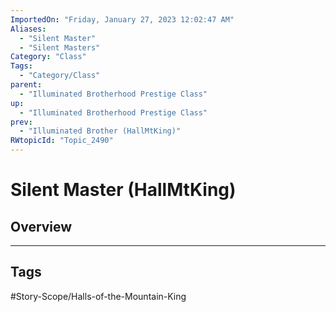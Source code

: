 ```yaml
---
ImportedOn: "Friday, January 27, 2023 12:02:47 AM"
Aliases:
  - "Silent Master"
  - "Silent Masters"
Category: "Class"
Tags:
  - "Category/Class"
parent:
  - "Illuminated Brotherhood Prestige Class"
up:
  - "Illuminated Brotherhood Prestige Class"
prev:
  - "Illuminated Brother (HallMtKing)"
RWtopicId: "Topic_2490"
---
```

# Silent Master (HallMtKing)
## Overview

---
## Tags
#Story-Scope/Halls-of-the-Mountain-King

